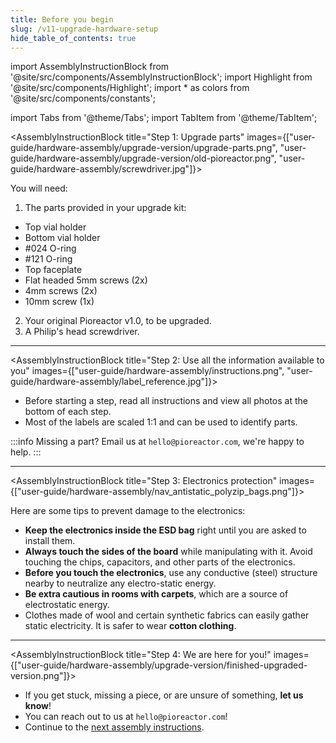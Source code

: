 ```yaml
---
title: Before you begin
slug: /v11-upgrade-hardware-setup
hide_table_of_contents: true
---
```


import AssemblyInstructionBlock from '@site/src/components/AssemblyInstructionBlock';
import Highlight from '@site/src/components/Highlight';
import * as colors from '@site/src/components/constants';

import Tabs from '@theme/Tabs';
import TabItem from '@theme/TabItem';


<AssemblyInstructionBlock title="Step 1: Upgrade parts" images={["user-guide/hardware-assembly/upgrade-version/upgrade-parts.png", "user-guide/hardware-assembly/upgrade-version/old-pioreactor.png", "user-guide/hardware-assembly/screwdriver.jpg"]}>

You will need:
1. The parts provided in your upgrade kit: 
* <Highlight color={colors.blue}>Top vial holder</Highlight>
* <Highlight color={colors.red}>Bottom vial holder</Highlight>
* <Highlight color={colors.magenta}>#024 O-ring</Highlight>
* <Highlight color={colors.green}>#121 O-ring</Highlight>
* <Highlight color={colors.orange}>Top faceplate</Highlight>
* <Highlight color={colors.teal}>Flat headed 5mm screws (2x)</Highlight>
* <Highlight color={colors.purple}>4mm screws (2x)</Highlight>
* <Highlight color={colors.brown}>10mm screw (1x)</Highlight>
2. Your original Pioreactor v1.0, to be upgraded.
3. A Philip's head screwdriver. 

</AssemblyInstructionBlock>

-------

<AssemblyInstructionBlock title="Step 2: Use all the information available to you" images={["user-guide/hardware-assembly/instructions.png", "user-guide/hardware-assembly/label_reference.jpg"]}>

- Before starting a step, read all instructions and view all photos at the bottom of each step.
- Most of the labels are scaled 1:1 and can be used to identify parts.

:::info
Missing a part? Email us at `hello@pioreactor.com`, we're happy to help.
:::


</AssemblyInstructionBlock>

-------

<AssemblyInstructionBlock title="Step 3: Electronics protection" images={["user-guide/hardware-assembly/nav_antistatic_polyzip_bags.png"]}>

Here are some tips to prevent damage to the electronics:
- **Keep the electronics inside the ESD bag** right until you are asked to install them.
- **Always touch the sides of the board** while manipulating with it. Avoid touching the chips, capacitors, and other parts of the electronics.
- **Before you touch the electronics**, use any conductive (steel) structure nearby to neutralize any electro-static energy.
- **Be extra cautious in rooms with carpets**, which are a source of electrostatic energy.
- Clothes made of wool and certain synthetic fabrics can easily gather static electricity. It is safer to wear **cotton clothing**.

</AssemblyInstructionBlock>

-------

<AssemblyInstructionBlock title="Step 4: We are here for you!" images={["user-guide/hardware-assembly/upgrade-version/finished-upgraded-version.png"]}>

-  If you get stuck, missing a piece, or are unsure of something, **let us know**!
-  You can reach out to us at `hello@pioreactor.com`!
-  Continue to the [next assembly instructions](/user-guide/v11-upgrade-pioreactor-disassembly).

</AssemblyInstructionBlock>